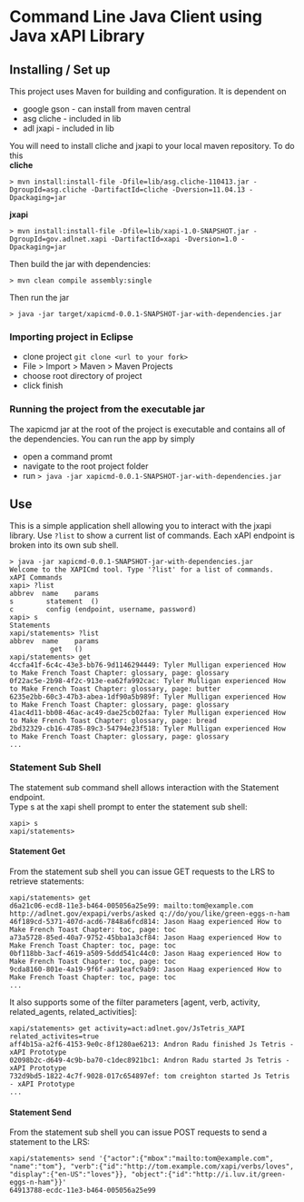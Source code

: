 # Command Line Java Client using Java xAPI Library

## Installing / Set up
This project uses Maven for building and configuration. It is dependent on  
- google gson - can install from maven central
- asg cliche - included in lib
- adl jxapi - included in lib

You will need to install cliche and jxapi to your local maven repository. To do this  
__cliche__
```
> mvn install:install-file -Dfile=lib/asg.cliche-110413.jar -DgroupId=asg.cliche -DartifactId=cliche -Dversion=11.04.13 -Dpackaging=jar
```  
__jxapi__
```
> mvn install:install-file -Dfile=lib/xapi-1.0-SNAPSHOT.jar -DgroupId=gov.adlnet.xapi -DartifactId=xapi -Dversion=1.0 -Dpackaging=jar
```  
Then build the jar with dependencies:  
```
> mvn clean compile assembly:single
```  
Then run the jar
```
> java -jar target/xapicmd-0.0.1-SNAPSHOT-jar-with-dependencies.jar
```  

### Importing project in Eclipse  
- clone project `git clone <url to your fork>`
- File > Import > Maven > Maven Projects
- choose root directory of project
- click finish

### Running the project from the executable jar
The xapicmd jar at the root of the project is executable and contains all of the dependencies. You can run the app by simply  
- open a command promt
- navigate to the root project folder
- run `> java -jar xapicmd-0.0.1-SNAPSHOT-jar-with-dependencies.jar`

## Use
This is a simple application shell allowing you to interact with the jxapi library. Use `?list` to show a current list of commands. Each xAPI endpoint is broken into its own sub shell.
```
> java -jar xapicmd-0.0.1-SNAPSHOT-jar-with-dependencies.jar 
Welcome to the XAPICmd tool. Type '?list' for a list of commands.
xAPI Commands
xapi> ?list
abbrev	name	params
s	     statement	()
c	     config	(endpoint, username, password)
xapi> s
Statements
xapi/statements> ?list
abbrev	name	params
	      get	()
xapi/statements> get
4ccfa41f-6c4c-43e3-bb76-9d1146294449: Tyler Mulligan experienced How to Make French Toast Chapter: glossary, page: glossary
0f22ac5e-2b98-4f2c-913e-ea62fa992cac: Tyler Mulligan experienced How to Make French Toast Chapter: glossary, page: butter
6235e2bb-60c3-47b3-abea-1df90a5b989f: Tyler Mulligan experienced How to Make French Toast Chapter: glossary, page: glossary
41ac4d11-bb08-46ac-ac49-dae25cb02faa: Tyler Mulligan experienced How to Make French Toast Chapter: glossary, page: bread
2bd32329-cb16-4785-89c3-54794e23f518: Tyler Mulligan experienced How to Make French Toast Chapter: glossary, page: glossary
...
```
### Statement Sub Shell
The statement sub command shell allows interaction with the Statement endpoint.  
Type s at the xapi shell prompt to enter the statement sub shell:  
```
xapi> s
xapi/statements> 
```   

#### Statement Get
From the statement sub shell you can issue GET requests to the LRS to retrieve statements:  
```
xapi/statements> get
d6a21c06-ecd8-11e3-b464-005056a25e99: mailto:tom@example.com http://adlnet.gov/expapi/verbs/asked q://do/you/like/green-eggs-n-ham
46f189cd-5371-407d-acd6-7848a6fcd814: Jason Haag experienced How to Make French Toast Chapter: toc, page: toc
a73a5728-85ed-40a7-9752-45bba1a3cf84: Jason Haag experienced How to Make French Toast Chapter: toc, page: toc
0bf118bb-3acf-4619-a509-5ddd541c44c0: Jason Haag experienced How to Make French Toast Chapter: toc, page: toc
9cda8160-801e-4a19-9f6f-aa91eafc9ab9: Jason Haag experienced How to Make French Toast Chapter: toc, page: toc
...
```  
It also supports some of the filter parameters [agent, verb, activity, related_agents, related_activities]:  
```
xapi/statements> get activity=act:adlnet.gov/JsTetris_XAPI related_activites=true
aff4b15a-a2f6-4153-9e0c-8f1280ae6213: Andron Radu finished Js Tetris - xAPI Prototype
02098b2c-d649-4c9b-ba70-c1dec8921bc1: Andron Radu started Js Tetris - xAPI Prototype
732d9bd5-1822-4c7f-9028-017c654897ef: tom creighton started Js Tetris - xAPI Prototype
...
```  

#### Statement Send
From the statement sub shell you can issue POST requests to send a statement to the LRS:
```
xapi/statements> send '{"actor":{"mbox":"mailto:tom@example.com", "name":"tom"}, "verb":{"id":"http://tom.example.com/xapi/verbs/loves", "display":{"en-US":"loves"}}, "object":{"id":"http://i.luv.it/green-eggs-n-ham"}}'
64913788-ecdc-11e3-b464-005056a25e99
```
